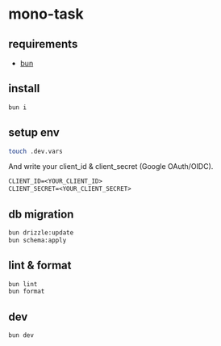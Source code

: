 # mono-task

## requirements

- [bun](https://bun.sh/)
  

## install

```sh
bun i
```

## setup env

```sh
touch .dev.vars
```

And write your client_id & client_secret (Google OAuth/OIDC).

```txt
CLIENT_ID=<YOUR_CLIENT_ID>
CLIENT_SECRET=<YOUR_CLIENT_SECRET>
```

## db migration

```sh
bun drizzle:update
bun schema:apply
```


## lint & format

```sh
bun lint
bun format
```

## dev

```sh
bun dev
```